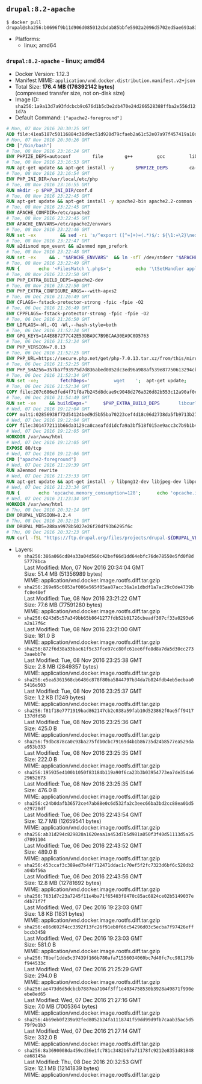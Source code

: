 ## `drupal:8.2-apache`

```console
$ docker pull drupal@sha256:b0696f9b11d906d085012cbdab85bbfe5902a2096d5702ed5ae693a837e46693
```

-	Platforms:
	-	linux; amd64

### `drupal:8.2-apache` - linux; amd64

-	Docker Version: 1.12.3
-	Manifest MIME: `application/vnd.docker.distribution.manifest.v2+json`
-	Total Size: **176.4 MB (176392142 bytes)**  
	(compressed transfer size, not on-disk size)
-	Image ID: `sha256:1a9a13d7a93fdcbcb9c676d1b5d3e2db470e24d266528388ffba2e556d121d7a`
-	Default Command: `["apache2-foreground"]`

```dockerfile
# Mon, 07 Nov 2016 20:30:25 GMT
ADD file:41ea5187c50116884c38d9ec51d920d79cfaeb2a61c52e07a97f457419a10a4f in / 
# Mon, 07 Nov 2016 20:30:26 GMT
CMD ["/bin/bash"]
# Tue, 08 Nov 2016 23:16:24 GMT
ENV PHPIZE_DEPS=autoconf 		file 		g++ 		gcc 		libc-dev 		make 		pkg-config 		re2c
# Tue, 08 Nov 2016 23:16:53 GMT
RUN apt-get update && apt-get install -y 		$PHPIZE_DEPS 		ca-certificates 		curl 		libedit2 		libsqlite3-0 		libxml2 		xz-utils 	--no-install-recommends && rm -r /var/lib/apt/lists/*
# Tue, 08 Nov 2016 23:16:54 GMT
ENV PHP_INI_DIR=/usr/local/etc/php
# Tue, 08 Nov 2016 23:16:55 GMT
RUN mkdir -p $PHP_INI_DIR/conf.d
# Tue, 08 Nov 2016 23:22:45 GMT
RUN apt-get update && apt-get install -y apache2-bin apache2.2-common --no-install-recommends && rm -rf /var/lib/apt/lists/*
# Tue, 08 Nov 2016 23:22:45 GMT
ENV APACHE_CONFDIR=/etc/apache2
# Tue, 08 Nov 2016 23:22:45 GMT
ENV APACHE_ENVVARS=/etc/apache2/envvars
# Tue, 08 Nov 2016 23:22:46 GMT
RUN set -ex 		&& sed -ri 's/^export ([^=]+)=(.*)$/: ${\1:=\2}\nexport \1/' "$APACHE_ENVVARS" 		&& . "$APACHE_ENVVARS" 	&& for dir in 		"$APACHE_LOCK_DIR" 		"$APACHE_RUN_DIR" 		"$APACHE_LOG_DIR" 		/var/www/html 	; do 		rm -rvf "$dir" 		&& mkdir -p "$dir" 		&& chown -R "$APACHE_RUN_USER:$APACHE_RUN_GROUP" "$dir"; 	done
# Tue, 08 Nov 2016 23:22:47 GMT
RUN a2dismod mpm_event && a2enmod mpm_prefork
# Tue, 08 Nov 2016 23:22:48 GMT
RUN set -ex 	&& . "$APACHE_ENVVARS" 	&& ln -sfT /dev/stderr "$APACHE_LOG_DIR/error.log" 	&& ln -sfT /dev/stdout "$APACHE_LOG_DIR/access.log" 	&& ln -sfT /dev/stdout "$APACHE_LOG_DIR/other_vhosts_access.log"
# Tue, 08 Nov 2016 23:22:49 GMT
RUN { 		echo '<FilesMatch \.php$>'; 		echo '\tSetHandler application/x-httpd-php'; 		echo '</FilesMatch>'; 		echo; 		echo 'DirectoryIndex disabled'; 		echo 'DirectoryIndex index.php index.html'; 		echo; 		echo '<Directory /var/www/>'; 		echo '\tOptions -Indexes'; 		echo '\tAllowOverride All'; 		echo '</Directory>'; 	} | tee "$APACHE_CONFDIR/conf-available/docker-php.conf" 	&& a2enconf docker-php
# Tue, 08 Nov 2016 23:22:50 GMT
ENV PHP_EXTRA_BUILD_DEPS=apache2-dev
# Tue, 08 Nov 2016 23:22:50 GMT
ENV PHP_EXTRA_CONFIGURE_ARGS=--with-apxs2
# Tue, 06 Dec 2016 21:26:49 GMT
ENV CFLAGS=-fstack-protector-strong -fpic -fpie -O2
# Tue, 06 Dec 2016 21:26:49 GMT
ENV CPPFLAGS=-fstack-protector-strong -fpic -fpie -O2
# Tue, 06 Dec 2016 21:26:50 GMT
ENV LDFLAGS=-Wl,-O1 -Wl,--hash-style=both
# Tue, 06 Dec 2016 21:52:24 GMT
ENV GPG_KEYS=1A4E8B7277C42E53DBA9C7B9BCAA30EA9C0D5763
# Tue, 06 Dec 2016 21:52:24 GMT
ENV PHP_VERSION=7.0.13
# Tue, 06 Dec 2016 21:52:25 GMT
ENV PHP_URL=https://secure.php.net/get/php-7.0.13.tar.xz/from/this/mirror PHP_ASC_URL=https://secure.php.net/get/php-7.0.13.tar.xz.asc/from/this/mirror
# Tue, 06 Dec 2016 21:52:25 GMT
ENV PHP_SHA256=357ba7f93975d7d836abed0852dc3ed96a988af539e87750613294cbee82f1bf PHP_MD5=eb117bf1d1efc99c522f132b265a3402
# Tue, 06 Dec 2016 21:52:34 GMT
RUN set -xe; 		fetchDeps=' 		wget 	'; 	apt-get update; 	apt-get install -y --no-install-recommends $fetchDeps; 	rm -rf /var/lib/apt/lists/*; 		mkdir -p /usr/src; 	cd /usr/src; 		wget -O php.tar.xz "$PHP_URL"; 		if [ -n "$PHP_SHA256" ]; then 		echo "$PHP_SHA256 *php.tar.xz" | sha256sum -c -; 	fi; 	if [ -n "$PHP_MD5" ]; then 		echo "$PHP_MD5 *php.tar.xz" | md5sum -c -; 	fi; 		if [ -n "$PHP_ASC_URL" ]; then 		wget -O php.tar.xz.asc "$PHP_ASC_URL"; 		export GNUPGHOME="$(mktemp -d)"; 		for key in $GPG_KEYS; do 			gpg --keyserver ha.pool.sks-keyservers.net --recv-keys "$key"; 		done; 		gpg --batch --verify php.tar.xz.asc php.tar.xz; 		rm -r "$GNUPGHOME"; 	fi; 		apt-get purge -y --auto-remove $fetchDeps
# Tue, 06 Dec 2016 21:52:34 GMT
COPY file:207c686e3fed4f71f8a7b245d8dcae9c9048d276a326d82b553c12a90af0c0ca in /usr/local/bin/ 
# Tue, 06 Dec 2016 21:54:49 GMT
RUN set -xe 	&& buildDeps=" 		$PHP_EXTRA_BUILD_DEPS 		libcurl4-openssl-dev 		libedit-dev 		libsqlite3-dev 		libssl-dev 		libxml2-dev 	" 	&& apt-get update && apt-get install -y $buildDeps --no-install-recommends && rm -rf /var/lib/apt/lists/* 		&& docker-php-source extract 	&& cd /usr/src/php 	&& ./configure 		--with-config-file-path="$PHP_INI_DIR" 		--with-config-file-scan-dir="$PHP_INI_DIR/conf.d" 				--disable-cgi 				--enable-ftp 		--enable-mbstring 		--enable-mysqlnd 				--with-curl 		--with-libedit 		--with-openssl 		--with-zlib 				$PHP_EXTRA_CONFIGURE_ARGS 	&& make -j "$(nproc)" 	&& make install 	&& { find /usr/local/bin /usr/local/sbin -type f -executable -exec strip --strip-all '{}' + || true; } 	&& make clean 	&& docker-php-source delete 		&& apt-get purge -y --auto-remove -o APT::AutoRemove::RecommendsImportant=false $buildDeps
# Wed, 07 Dec 2016 19:12:04 GMT
COPY multi:02856938f72d54124bed9d5b55ba70223cef4d18c06d2738da5fb9713b27e77b in /usr/local/bin/ 
# Wed, 07 Dec 2016 19:12:04 GMT
COPY file:3014772111b66da3129ca8caeafdd1dcfa9a3bf518f015ae9acc3c7b9b1b44c9 in /usr/local/bin/ 
# Wed, 07 Dec 2016 19:12:05 GMT
WORKDIR /var/www/html
# Wed, 07 Dec 2016 19:12:05 GMT
EXPOSE 80/tcp
# Wed, 07 Dec 2016 19:12:06 GMT
CMD ["apache2-foreground"]
# Wed, 07 Dec 2016 21:19:39 GMT
RUN a2enmod rewrite
# Wed, 07 Dec 2016 21:23:33 GMT
RUN apt-get update && apt-get install -y libpng12-dev libjpeg-dev libpq-dev 	&& rm -rf /var/lib/apt/lists/* 	&& docker-php-ext-configure gd --with-png-dir=/usr --with-jpeg-dir=/usr 	&& docker-php-ext-install gd mbstring opcache pdo pdo_mysql pdo_pgsql zip
# Wed, 07 Dec 2016 21:23:34 GMT
RUN { 		echo 'opcache.memory_consumption=128'; 		echo 'opcache.interned_strings_buffer=8'; 		echo 'opcache.max_accelerated_files=4000'; 		echo 'opcache.revalidate_freq=60'; 		echo 'opcache.fast_shutdown=1'; 		echo 'opcache.enable_cli=1'; 	} > /usr/local/etc/php/conf.d/opcache-recommended.ini
# Wed, 07 Dec 2016 21:23:34 GMT
WORKDIR /var/www/html
# Thu, 08 Dec 2016 20:32:14 GMT
ENV DRUPAL_VERSION=8.2.4
# Thu, 08 Dec 2016 20:32:15 GMT
ENV DRUPAL_MD5=288aa9978b5027e26f20df93b6295f6c
# Thu, 08 Dec 2016 20:32:23 GMT
RUN curl -fSL "https://ftp.drupal.org/files/projects/drupal-${DRUPAL_VERSION}.tar.gz" -o drupal.tar.gz 	&& echo "${DRUPAL_MD5} *drupal.tar.gz" | md5sum -c - 	&& tar -xz --strip-components=1 -f drupal.tar.gz 	&& rm drupal.tar.gz 	&& chown -R www-data:www-data sites modules themes
```

-	Layers:
	-	`sha256:386a066cd84a33a04d560c42bef66d1dd64ebfc76de78550e5fd0f8d57778bca`  
		Last Modified: Mon, 07 Nov 2016 20:34:04 GMT  
		Size: 51.4 MB (51356989 bytes)  
		MIME: application/vnd.docker.image.rootfs.diff.tar.gzip
	-	`sha256:269e95c6053af006e565f05aa87acc36a1e1dbdf1a7ac29c0de4739bfc0e40ef`  
		Last Modified: Tue, 08 Nov 2016 23:21:22 GMT  
		Size: 77.6 MB (77591280 bytes)  
		MIME: application/vnd.docker.image.rootfs.diff.tar.gzip
	-	`sha256:6243d5c57a349bb65b8641277fdb52b01726cbeadf307cf33a0293e6a2a17f6c`  
		Last Modified: Tue, 08 Nov 2016 23:21:00 GMT  
		Size: 181.0 B  
		MIME: application/vnd.docker.image.rootfs.diff.tar.gzip
	-	`sha256:872f6d38a33bac61f5c37fce97cc80fc61ee6ffe8d8a7da5d30cc2733aaebb7e`  
		Last Modified: Tue, 08 Nov 2016 23:25:38 GMT  
		Size: 2.8 MB (2849357 bytes)  
		MIME: application/vnd.docker.image.rootfs.diff.tar.gzip
	-	`sha256:e5ea5361568cb6486c878f80ba5844797b34da7b824fdb4eb5ecbaa05416e503`  
		Last Modified: Tue, 08 Nov 2016 23:25:37 GMT  
		Size: 1.2 KB (1249 bytes)  
		MIME: application/vnd.docker.image.rootfs.diff.tar.gzip
	-	`sha256:f81f18e7771919bad862147cb2c038a59fab10d523862f0ae5ff9417137dfd58`  
		Last Modified: Tue, 08 Nov 2016 23:25:36 GMT  
		Size: 425.0 B  
		MIME: application/vnd.docker.image.rootfs.diff.tar.gzip
	-	`sha256:f9dbc878ca0c93ba275fdb0cbc79169d4b1b86735d24b8577ea529daa953b333`  
		Last Modified: Tue, 08 Nov 2016 23:25:35 GMT  
		Size: 222.0 B  
		MIME: application/vnd.docker.image.rootfs.diff.tar.gzip
	-	`sha256:195935e4100b1050f83184b119a90f6ca23b3b03954773ea7de354a629652673`  
		Last Modified: Tue, 08 Nov 2016 23:25:35 GMT  
		Size: 476.0 B  
		MIME: application/vnd.docker.image.rootfs.diff.tar.gzip
	-	`sha256:c24b0dafb36572ce47ab88e0c6d532fa2c3eec66ba3bd2cc88ea01d5e29720df`  
		Last Modified: Tue, 06 Dec 2016 22:43:54 GMT  
		Size: 12.7 MB (12659541 bytes)  
		MIME: application/vnd.docker.image.rootfs.diff.tar.gzip
	-	`sha256:ab31d294c829820a1620eaa1a453d7b5d981a050f3f40d51113d5a25d7091104`  
		Last Modified: Tue, 06 Dec 2016 22:43:52 GMT  
		Size: 489.0 B  
		MIME: application/vnd.docker.image.rootfs.diff.tar.gzip
	-	`sha256:453ccaf3c389ed7b44f712471ddac1c70ef5f2fc7323d6bf6c520db2a04bf56a`  
		Last Modified: Tue, 06 Dec 2016 22:43:56 GMT  
		Size: 12.8 MB (12781692 bytes)  
		MIME: application/vnd.docker.image.rootfs.diff.tar.gzip
	-	`sha256:7631d7c23a7245f11e4ba71f65403f8470c85ac6824ce02b5149037ed4b71f7f`  
		Last Modified: Wed, 07 Dec 2016 19:23:03 GMT  
		Size: 1.8 KB (1831 bytes)  
		MIME: application/vnd.docker.image.rootfs.diff.tar.gzip
	-	`sha256:e86d692f4cc3392f13fc26f91eb0f66c54296d03c5ecba7f97426effbccb3458`  
		Last Modified: Wed, 07 Dec 2016 19:23:03 GMT  
		Size: 581.0 B  
		MIME: application/vnd.docker.image.rootfs.diff.tar.gzip
	-	`sha256:78bef1dde5c37439f166b780afa71556034060bc7d40fc7cc981175bf944533c`  
		Last Modified: Wed, 07 Dec 2016 21:25:29 GMT  
		Size: 294.0 B  
		MIME: application/vnd.docker.image.rootfs.diff.tar.gzip
	-	`sha256:ae473d6d5dcbcb7887ea7104f3ff1e4034758530b3928a49871f990eebe8ed65`  
		Last Modified: Wed, 07 Dec 2016 21:27:16 GMT  
		Size: 7.0 MB (7005364 bytes)  
		MIME: application/vnd.docker.image.rootfs.diff.tar.gzip
	-	`sha256:4b69eb0f239a92fed8052b24fa1118741f59dd99d9fb7caab35ac5d579f9e1b3`  
		Last Modified: Wed, 07 Dec 2016 21:27:14 GMT  
		Size: 332.0 B  
		MIME: application/vnd.docker.image.rootfs.diff.tar.gzip
	-	`sha256:8a3690008da459cd36e1fc781c3482b67a71178fc9212e8351d81848ea68145a`  
		Last Modified: Thu, 08 Dec 2016 20:32:53 GMT  
		Size: 12.1 MB (12141839 bytes)  
		MIME: application/vnd.docker.image.rootfs.diff.tar.gzip

